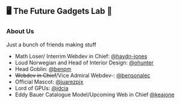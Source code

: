 ## 🖥️ The Future Gadgets Lab 📡 

### About Us
Just a bunch of friends making stuff

- Math Loser/ Interrim Webdev in Chief: [@haydn-jones](https://github.com/haydn-jones)
- Loud Norwegian and Head of Interior Design: [@ohunter](https://github.com/ohunter)
- Head Goblin: [@benpm](https://github.com/benpm)
- ~~Webdev in Chief~~/Vice Admiral Webdev-: [@bensonalec](https://github.com/bensonalec)
- Official Mascot: [@juarezpjx](https://github.com/juarezpjx)
- Lord of GPUs: [@jdcia](https://github.com/jdcia)
- Eddy Bauer Catalogue Model/Upcoming Web in Chief [@keajone](https://github.com/keajone)
